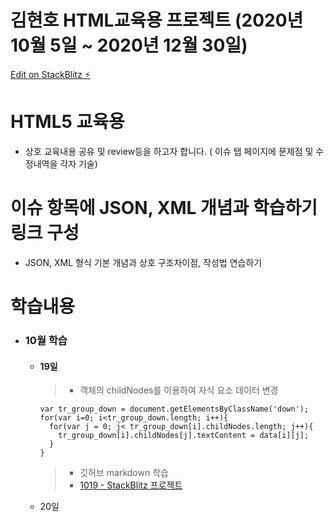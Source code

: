 # 김현호 HTML교육용 프로젝트 (2020년 10월 5일 ~ 2020년 12월 30일)

[Edit on StackBlitz ⚡️](https://stackblitz.com/edit/html5-css-javascript-study)

# HTML5 교육용
  - 상호 교육내용 공유 및 review등을 하고자 합니다.
    ( 이슈 탭 페이지에 문제점 및 수정내역을 각자 기술)

# 이슈 항목에 JSON, XML 개념과 학습하기 링크 구성
   - JSON, XML 형식 기본 개념과 상호 구조차이점, 작성법 연습하기
   
# 학습내용
   - ### 10월 학습
     - #### 19일    
        > - 객체의 childNodes를 이용하여 자식 요소 데이터 변경    
        > 
        ```
        var tr_group_down = document.getElementsByClassName('down');
        for(var i=0; i<tr_group_down.length; i++){
          for(var j = 0; j< tr_group_down[i].childNodes.length; j++){
            tr_group_down[i].childNodes[j].textContent = data[i][j];
          }
        }
        ```   
        > - 깃허브 markdown 학습  
        > - [1019 - StackBlitz 프로젝트](https://stackblitz.com/edit/html5-css-javascript-study?file=project/1019/1019_script.js)
     - 20일















